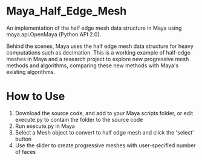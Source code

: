 # Maya_Half_Edge_Mesh
An implementation of the half edge mesh data structure in Maya using maya.api.OpenMaya (Python API 2.0). 

Behind the scenes, Maya uses the half edge mesh data structure for heavy computations such as decimation. This is a working example of half-edge meshes in Maya and a research project to explore new progressive mesh methods and algorithms, comparing these new methods with Maya's existing algorithms. 

# How to Use
1. Download the source code, and add to your Maya scripts folder, or edit execute.py to contain the folder to the source code
2. Run execute.py in Maya
3. Select a Mesh object to convert to half edge mesh and click the 'select' button
4. Use the slider to create progressive meshes with user-specified number of faces
